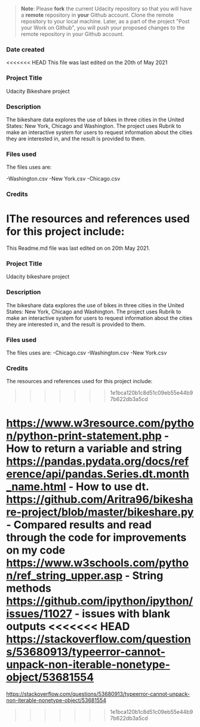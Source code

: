 >**Note**: Please **fork** the current Udacity repository so that you will have a **remote** repository in **your** Github account. Clone the remote repository to your local machine. Later, as a part of the project "Post your Work on Github", you will push your proposed changes to the remote repository in your Github account.

### Date created
<<<<<<< HEAD
This file was last edited on the 20th of May 2021

### Project Title
Udacity Bikeshare project

### Description
The bikeshare data explores the use of bikes in three cities in the United States: New York, Chicago and Washington.
The project uses Rubrik to make an interactive system for users to request information about the cities they are interested in, and the result is provided to them. 

### Files used
The files uses are: 

-Washington.csv
-New York.csv
-Chicago.csv

### Credits
IThe resources and references used for this project include:
=======
This Readme.md file was last edited on on 20th May 2021.

### Project Title
Udacity bikeshare project

### Description
The bikeshare data explores the use of bikes in three cities in the United States: New York, Chicago and Washington.
The project uses Rubrik to make an interactive system for users to request information about the cities they are interested in, and the result is provided to them.  

### Files used
The files uses are: 
-Chicago.csv
-Washington.csv
-New York.csv

### Credits
The resources and references used for this project include:
>>>>>>> 1e1bca120b1c8d51c09eb55e44b97b622db3a5cd

https://www.w3resource.com/python/python-print-statement.php - How to return a variable and string
https://pandas.pydata.org/docs/reference/api/pandas.Series.dt.month_name.html - How to use dt.
https://github.com/Aritra96/bikeshare-project/blob/master/bikeshare.py - Compared results and read through the code for improvements on my code
https://www.w3schools.com/python/ref_string_upper.asp - String methods
https://github.com/ipython/ipython/issues/11027 - issues with blank outputs
<<<<<<< HEAD
https://stackoverflow.com/questions/53680913/typeerror-cannot-unpack-non-iterable-nonetype-object/53681554
=======
https://stackoverflow.com/questions/53680913/typeerror-cannot-unpack-non-iterable-nonetype-object/53681554

>>>>>>> 1e1bca120b1c8d51c09eb55e44b97b622db3a5cd
